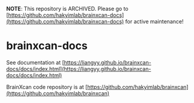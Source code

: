**NOTE**: This repository is ARCHIVED. Please go to [https://github.com/hakyimlab/brainxcan-docs](https://github.com/hakyimlab/brainxcan-docs) for active maintenance!

# brainxcan-docs

See documentation at [https://liangyy.github.io/brainxcan-docs/docs/index.html](https://liangyy.github.io/brainxcan-docs/docs/index.html)

BrainXcan code repository is at [https://github.com/hakyimlab/brainxcan](https://github.com/hakyimlab/brainxcan)
